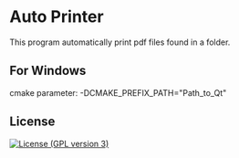 # Auto Printer

This program automatically print pdf files found in a folder.

## For Windows
cmake parameter: -DCMAKE_PREFIX_PATH="Path_to_Qt"

## License

[![License (GPL version 3)](https://img.shields.io/badge/License-GNU%20GPL%20version%203%20-yellow.svg)](http://opensource.org/licenses/GPL-3.0)